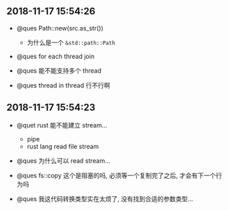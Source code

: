 ## 2018-11-17 15:54:26

- @ques Path::new(src.as_str())

  - 为什么是一个 `&std::path::Path`

- @ques for each thread join

- @ques 能不能支持多个 thread

- @ques thread in thread 行不行啊

## 2018-11-17 15:54:23

- @quet rust 能不能建立 stream...

  - pipe
  - rust lang read file stream

- @ques 为什么可以 read stream...

- @ques fs::copy 这个是阻塞的吗, 必须等一个复制完了之后, 才会有下一个行为吗

* @ques 我这代码转换类型实在太烦了, 没有找到合适的参数类型...
